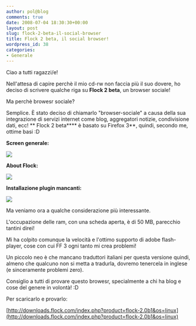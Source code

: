 ```yaml
---
author: pol@blog
comments: true
date: 2008-07-04 18:30:30+00:00
layout: post
slug: flock-2-beta-il-social-browser
title: Flock 2 beta, il social browser!
wordpress_id: 38
categories:
- Generale
---
```


Ciao a tutti ragazzi/e!

Nell'attesa di capire perchè il mio cd-rw non faccia più il suo dovere, ho deciso di scrivere qualche riga su **Flock 2 beta**, un browser sociale!

Ma perchè browesr sociale?

Semplice. È stato deciso di chiamarlo "browser-sociale" a causa della sua integrazione di servizi internet come blog, aggregatori notizie, condivisione dati, ecc!
**
Flock 2 beta**** è basato su Firefox 3**, quindi, secondo me, ottime basi :D

**Screen generale:**

[![](http://www.allfreeportal.com/imghost/thumbs/742816flock2.png)](http://www.allfreeportal.com/imghost/viewer.php?id=742816flock2.png)

**About Flock:**

[![](http://www.allfreeportal.com/imghost/thumbs/603154flock2-1.png)](http://www.allfreeportal.com/imghost/viewer.php?id=603154flock2-1.png)

**Installazione plugin mancanti:**

[![](http://www.allfreeportal.com/imghost/thumbs/679464flock2-2.png)](http://www.allfreeportal.com/imghost/viewer.php?id=679464flock2-2.png)

Ma veniamo ora a qualche considerazione più interessante.

L'occupazione delle ram, con una scheda aperta, è di 50 MB, parecchio tantini direi!

Mi ha colpito comunque la velocità e l'ottimo supporto di adobe flash-player, cose con cui FF 3 ogni tanto mi crea problemi!

Un piccolo neo è che mancano traduttori italiani per questa versione quindi, almeno che qualcuno non si metta a tradurla, dovremo tenercela in inglese (e sinceramente problemi zero).

Consiglio a tutti di provare questo browesr, specialmente a chi ha blog e cose del genere in volontà! :D

Per scaricarlo e provarlo:

[http://downloads.flock.com/index.php?product=flock-2.0b1&os=linux](http://downloads.flock.com/index.php?product=flock-2.0b1&os=linux)
